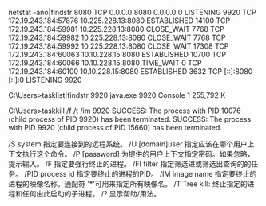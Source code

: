 netstat -ano|findstr 8080
  TCP    0.0.0.0:8080           0.0.0.0:0              LISTENING       9920
  TCP    172.19.243.184:57876   10.225.228.13:8080     ESTABLISHED     14100
  TCP    172.19.243.184:59981   10.225.228.13:8080     CLOSE_WAIT      7768
  TCP    172.19.243.184:59982   10.225.228.13:8080     CLOSE_WAIT      7768
  TCP    172.19.243.184:59992   10.225.228.13:8080     CLOSE_WAIT      17308
  TCP    172.19.243.184:60063   10.10.228.15:8080      ESTABLISHED     10700
  TCP    172.19.243.184:60066   10.10.228.15:8080      TIME_WAIT       0
  TCP    172.19.243.184:60100   10.10.228.15:8080      ESTABLISHED     3632
  TCP    [::]:8080              [::]:0                 LISTENING       9920

C:\Users>tasklist|findstr 9920
java.exe                      9920 Console                    1    255,792 K

C:\Users>taskkill /f /t /im 9920
SUCCESS: The process with PID 10076 (child process of PID 9920) has been terminated.
SUCCESS: The process with PID 9920 (child process of PID 15660) has been terminated.

/S system 指定要连接到的远程系统。
/U [domain\]user 指定应该在哪个用户上下文执行这个命令。
/P [password] 为提供的用户上下文指定密码。如果忽略，提示输入。
/F 指定要强行终止的进程。
/FI filter 指定筛选进或筛选出查询的的任务。
/PID process id 指定要终止的进程的PID。
/IM image name 指定要终止的进程的映像名称。通配符 '*'可用来指定所有映像名。
/T Tree kill: 终止指定的进程和任何由此启动的子进程。
/? 显示帮助/用法。